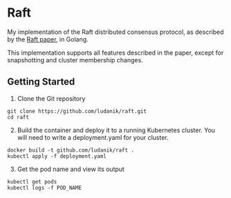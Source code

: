 Raft
==================

My implementation of the Raft distributed consensus protocol, as described by the [Raft paper](https://raft.github.io/raft.pdf#page=1&zoom=200,87,407), in Golang.

This implementation supports all features described in the paper, except for snapshotting and cluster membership changes.

## Getting Started

1. Clone the Git repository 
```shell script
git clone https://github.com/ludanik/raft.git
cd raft
```

2. Build the container and deploy it to a running Kubernetes cluster. You will need to write a deployment.yaml for your cluster.
```shell script
docker build -t github.com/ludanik/raft .
kubectl apply -f deployment.yaml
```

3. Get the pod name and view its output
```shell script
kubectl get pods
kubectl logs -f POD_NAME
```





